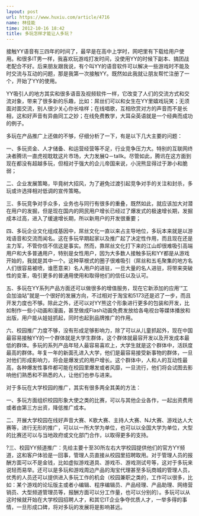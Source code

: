 ```yaml
---
layout: post
url: https://www.huxiu.com/article/4716
name: 林佳能
time: 2012-10-16 18:42
title: 多玩怎样才能让人多玩？
---
```

接触YY语音有三四年的时间了，最早是在高中上学时，网吧里有下载给用户使用。和很多IT男一样，我喜欢玩游戏打发时间，没使用YY的时候下副本、搞团战老配合不好。后来朋友跟我说，有个叫YY的语音软件可以解决一些游戏时不能及时交流与互动的问题，那是我第一次接触YY。既然如此我就让朋友帮忙注册了一个，开始了YY的使用。

YY吸引人的地方其实和很多语音及视频软件一样，它改变了人们的交流方式和交流对象，带来了很多新的乐趣，比如：屌丝们可以和女生在YY里嬉戏玩笑；无须面对面交流，别人很少关心你长啥样；在线唱歌，互相欣赏对方的声音而不是长相，这和好声音有异曲同工之妙；在线免费教学，大耳朵英语就是一个经典而成功的例子。

多玩在产品推广上还做的不够，仔细分析了一下，有是以下几大主要的问题：

一、多玩资金、人才储备、和运营经营等不足，行业竞争压力大。特别的互联网终决者腾讯一直虎视耽耽这片市场，大力发展Q－tallk。尽管如此，腾讯在这方面到现在都没有超越多玩，但相对于强大的企儿帝国来说，小浣熊显得过于渺小和脆弱；

二、企业发展策略，毕竟树大招风，为了避免过渡引起竞争对手的关注和封杀，多玩或许选择相对低调的宣传策略。

三、多玩竞争对手众多，业务也与同行有很多的重叠，既然如此，就应该加大对潜在用户的发掘，但是现在国内的网民用户增长已经过了爆发式的极速增长期，发掘成本过高，进入了缓速增长期，所以新用户的开发很重要；

四、多玩企业文化组成基因中，屌丝文化一直以来占主导地位，多玩本来就是以游戏语音和交流而闻名。这在多玩早期起家以及推广起了决定性作用，而且现在还是主力军，不管你信不信这是事实。然而，靠屌丝文化打下来的江山却很难吸引高端用户和大多普通用户，特别是女性用户，因为大多数人接触多玩和YY都是从游戏开始的，我就是其中一个。这种草根式的圈子很难吸引（屌丝和五毛聚集的地方名人们很容易被喷，谁愿意来）名人用户的进驻，一旦大量的名人进驻，将带来突破性的变革，吸引更多的普通用使用和取得他们的信任以及认可。

五、多玩在YY系列产品方面还可以做很多的增值服务，现在它新添加的应用‘“工会加油站”就是一个很好的发展方向，不过相对于淘宝和5173还是迟了一步，而且开发力度也不够。除此之外，还可以对YY熊这个形象进行更多的包装和开发，比如制作一些小动画和漫画，甚至做成Flash动画免费发放给各电视台等媒体播放和出版，用户能从娃娃抓起，同时也起到品牌推广的作用。

六、校园推广力度不够，没有形成足够影响力，除了可以从儿童抓起外，现在中国最容易接触YY的一个群体就是大学生群体，这个群体就最容开发以及开发成本最低的群体。多玩的系列产品年轻人最容易喜欢上，大学生就是这个群体中，活跃度最高的群体。年复一年的新面孔进入大学，他们是最容易接受新事物的群体，一旦对他们形成影响力，将会是爆发式的用户增长。这个群体中，人和人的互动性最高，各种爆发性事件都可能在校园里爆发或者风靡，一旦流行，他们将会试图去影响他们熟悉和不熟悉的人，让他们也参与进来。

对于多玩在大学校园的推广，其实有很多两全其美的方法：

一、多玩方面组织校园形象大使之类的比赛，可以与其他企业各作，一起出资费用或者由第三方出资，降低推广成本。

二、开展大学校园在线好声音大赛、K歌大赛、主持人大赛、NJ大赛、游戏达人大赛等，进行无形的推广，可以以一所大学为单位，也可以以全国大学为单位，大型的比赛还可以与当地政府或文化部门合作，以取得更多的支持。

?三、校园YY频道推广：先给主要十至30所左右大学校园提供他们的官方YY频道，这和客户体验是一回事，管理人员直接从校园里招聘取用。对于管理人员的报酬方面可以不是金钱，比如虚拟游戏道具、游戏币、游戏测试号等，这对于多玩来说轻而易举。还可以是多玩和游戏周边产品的淘宝代理甚至多玩商城的管理人员，优秀的人员还可以提供进入多玩工作的机会（校园兼职之类的，工作可以很多，比如：某个游戏的论坛版主或者小编辑、程序编辑员、产品经理、产品助理、网络营销员、大型频道管理员等，报酬方面可以分工作量，也可以分别的）。多玩可以从这时候就开始在大学校园招聘人才，和其它IT企业争夺优质人才，一举多得的事情，一旦形成口碑，将对多玩的发展将是影响甚远。

